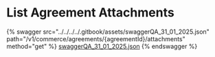 # List Agreement Attachments



{% swagger src="../../../../.gitbook/assets/swaggerQA_31_01_2025.json" path="/v1/commerce/agreements/{agreementId}/attachments" method="get" %}
[swaggerQA_31_01_2025.json](../../../../.gitbook/assets/swaggerQA_31_01_2025.json)
{% endswagger %}
